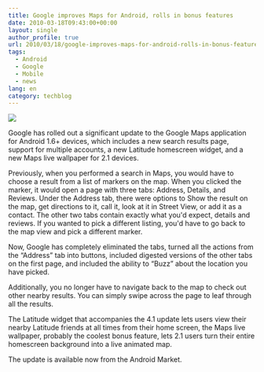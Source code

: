 ```yaml
---
title: Google improves Maps for Android, rolls in bonus features
date: 2010-03-18T09:43:00+00:00
layout: single
author_profile: true
url: 2010/03/18/google-improves-maps-for-android-rolls-in-bonus-features/
tags:
  - Android
  - Google
  - Mobile
  - news
lang: en
category: techblog
---
```

[![](http://4.bp.blogspot.com/_vaUVXcmC3OI/S6HucvwkuUI/AAAAAAAABSc/jcb0QcolitI/s400/4695.jpg)](http://4.bp.blogspot.com/_vaUVXcmC3OI/S6HucvwkuUI/AAAAAAAABSc/jcb0QcolitI/s1600-h/4695.jpg)

Google has rolled out a significant update to the Google Maps application for Android 1.6+ devices, which includes a new search results page, support for multiple accounts, a new Latitude homescreen widget, and a new Maps live wallpaper for 2.1 devices.

Previously, when you performed a search in Maps, you would have to choose a result from a list of markers on the map. When you clicked the marker, it would open a page with three tabs: Address, Details, and Reviews. Under the Address tab, there were options to Show the result on the map, get directions to it, call it, look at it in Street View, or add it as a contact. The other two tabs contain exactly what you'd expect, details and reviews. If you wanted to pick a different listing, you'd have to go back to the map view and pick a different marker.

Now, Google has completely eliminated the tabs, turned all the actions from the “Address” tab into buttons, included digested versions of the other tabs on the first page, and included the ability to “Buzz” about the location you have picked.

Additionally, you no longer have to navigate back to the map to check out other nearby results. You can simply swipe across the page to leaf through all the results.

The Latitude widget that accompanies the 4.1 update lets users view their nearby Latitude friends at all times from their home screen, the Maps live wallpaper, probably the coolest bonus feature, lets 2.1 users turn their entire homescreen background into a live animated map.

The update is available now from the Android Market.
